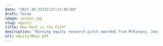 ```yaml
---
date: "2017-10-31T22:27:21-05:00"
draft: false
image: salmon.jpg
slug: equity
title: How much is the Fish?
description: "Winning equity research pitch awarded from McKinsey, January 2021"
url: equity/Mowi.pdf
---
```


